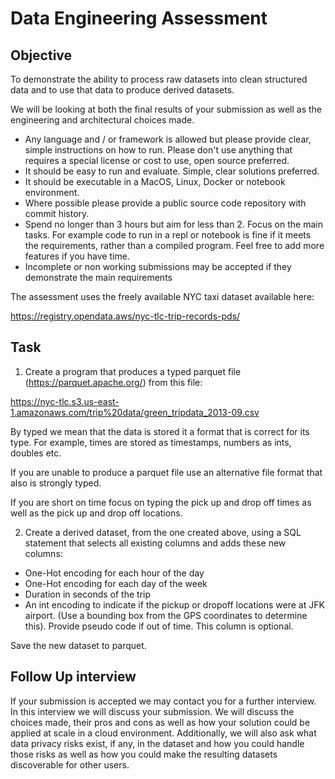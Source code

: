 # Data Engineering Assessment

## Objective

To demonstrate the ability to process raw datasets into clean structured data and to use that data to produce derived datasets.

We will be looking at both the final results of your submission as well as the engineering and architectural choices made.

* Any language and / or framework is allowed but please provide clear, simple instructions on how to run. Please don't use anything that requires a special license or cost to use, open source preferred.
* It should be easy to run and evaluate. Simple, clear solutions preferred.
* It should be executable in a MacOS, Linux, Docker or notebook environment.
* Where possible please provide a public source code repository with commit history.
* Spend no longer than 3 hours but aim for less than 2. Focus on the main tasks. For example code to run in a repl or notebook is fine if it meets the requirements, rather than a compiled program. Feel free to add more features if you have time.
* Incomplete or non working submissions may be accepted if they demonstrate the main requirements

The assessment uses the freely available NYC taxi dataset available here:

https://registry.opendata.aws/nyc-tlc-trip-records-pds/


## Task

1. Create a program that produces a typed parquet file (https://parquet.apache.org/) from this file:

https://nyc-tlc.s3.us-east-1.amazonaws.com/trip%20data/green_tripdata_2013-09.csv

By typed we mean that the data is stored it a format that is correct for its type. For example, times are stored as timestamps, numbers as ints, doubles etc.

If you are unable to produce a parquet file use an alternative file format that also is strongly typed.

If you are short on time focus on typing the pick up and drop off times as well as the pick up and drop off locations.

2. Create a derived dataset, from the one created above, using a SQL statement that selects all existing columns and adds these new columns:

* One-Hot encoding for each hour of the day
* One-Hot encoding for each day	of the week
* Duration in seconds of the trip
* An int encoding to indicate if the pickup or dropoff locations were at JFK airport. (Use a bounding box from the GPS coordinates to determine this). Provide pseudo code if out of time. This column is optional.

Save the new dataset to parquet.

## Follow Up interview

If your submission is accepted we may contact you for a further interview. In this interview we will discuss your submission. We will discuss the choices made, their pros and cons as well as how your solution could be applied at scale in a cloud environment. Additionally, we will also ask what data privacy risks exist, if any, in the dataset and how you could handle those risks as well as how you could make the resulting datasets discoverable for other users.